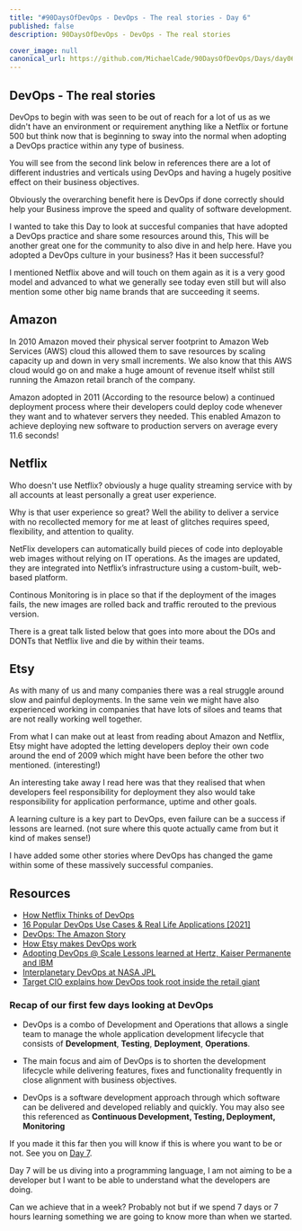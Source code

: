 ```yaml
---
title: "#90DaysOfDevOps - DevOps - The real stories - Day 6"
published: false
description: 90DaysOfDevOps - DevOps - The real stories

cover_image: null
canonical_url: https://github.com/MichaelCade/90DaysOfDevOps/Days/day06.md 
---
```

## DevOps - The real stories 

DevOps to begin with was seen to be out of reach for a lot of us as we didn't have an environment or requirement anything like a Netflix or fortune 500 but think now that is beginning to sway into the normal when adopting a DevOps practice within any type of business. 

You will see from the second link below in references there are a lot of different industries and verticals using DevOps and having a hugely positive effect on their business objectives. 

Obviously the overarching benefit here is DevOps if done correctly should help your Business improve the speed and quality of software development. 

I wanted to take this Day to look at succesful companies that have adopted a DevOps practice and share some resources around this, This will be another great one for the community to also dive in and help here. Have you adopted a DevOps culture in your business? Has it been successful? 

I mentioned Netflix above and will touch on them again as it is a very good model and advanced to what we generally see today even still but will also mention some other big name brands that are succeeding it seems. 

## Amazon 
In 2010 Amazon moved their physical server footprint to Amazon Web Services (AWS) cloud this allowed them to save resources by scaling capacity up and down in very small increments. We also know that this AWS cloud would go on and make a huge amount of revenue itself whilst still running the Amazon retail branch of the company. 

Amazon adopted in 2011 (According to the resource below) a continued deployment process where their developers could deploy code whenever they want and to whatever servers they needed. This enabled Amazon to achieve deploying new software to production servers on average every 11.6 seconds! 

## Netflix 
Who doesn't use Netflix? obviously a huge quality streaming service with by all accounts at least personally a great user experience. 

Why is that user experience so great? Well the ability to deliver a service with no recollected memory for me at least of glitches requires speed, flexibility, and attention to quality. 

NetFlix developers can automatically build pieces of code into deployable web images without relying on IT operations. As the images are updated, they are integrated into Netflix’s infrastructure using a custom-built, web-based platform.

Continous Monitoring is in place so that if the deployment of the images fails, the new images are rolled back and traffic rerouted to the previous version. 

There is a great talk listed below that goes into more about the DOs and DONTs that Netflix live and die by within their teams. 

## Etsy 
As with many of us and many companies there was a real struggle around slow and painful deployments. In the same vein we might have also experienced working in companies that have lots of siloes and teams that are not really working well together. 

From what I can make out at least from reading about Amazon and Netflix, Etsy might have adopted the letting developers deploy their own code around the end of 2009 which might have been before the other two mentioned. (interesting!) 

An interesting take away I read here was that they realised that when developers feel responsibility for deployment they also would take responsibility for application performance, uptime and other goals. 



A learning culture is a key part to DevOps, even failure can be a success if lessons are learned. (not sure where this quote actually came from but it kind of makes sense!)

I have added some other stories where DevOps has changed the game within some of these massively successful companies. 


## Resources 

- [How Netflix Thinks of DevOps](https://www.youtube.com/watch?v=UTKIT6STSVM)
- [16 Popular DevOps Use Cases & Real Life Applications [2021]](https://www.upgrad.com/blog/devops-use-cases-applications/)
- [DevOps: The Amazon Story](https://www.youtube.com/watch?v=ZzLa0YEbGIY)
- [How Etsy makes DevOps work](https://www.networkworld.com/article/2886672/how-etsy-makes-devops-work.html)
- [Adopting DevOps @ Scale Lessons learned at Hertz, Kaiser Permanente and lBM](https://www.youtube.com/watch?v=gm18-gcgXRY)
- [Interplanetary DevOps at NASA JPL](https://www.usenix.org/conference/lisa16/technical-sessions/presentation/isla)
- [Target CIO explains how DevOps took root inside the retail giant](https://enterprisersproject.com/article/2017/1/target-cio-explains-how-devops-took-root-inside-retail-giant)

### Recap of our first few days looking at DevOps

- DevOps is a combo of Development and Operations that allows a single team to manage the whole application development lifecycle that consists of **Development**, **Testing**, **Deployment**, **Operations**. 

- The main focus and aim of DevOps is to shorten the development lifecycle while delivering features, fixes and functionality frequently in close alignment with business objectives. 

- DevOps is a software development approach through which software can be delivered and developed reliably and quickly. You may also see this referenced as **Continuous Development, Testing, Deployment, Monitoring**

If you made it this far then you will know if this is where you want to be or not. See you on [Day 7](day07.md). 

Day 7 will be us diving into a programming language, I am not aiming to be a developer but I want to be able to understand what the developers are doing. 

Can we achieve that in a week? Probably not but if we spend 7 days or 7 hours learning something we are going to know more than when we started.   